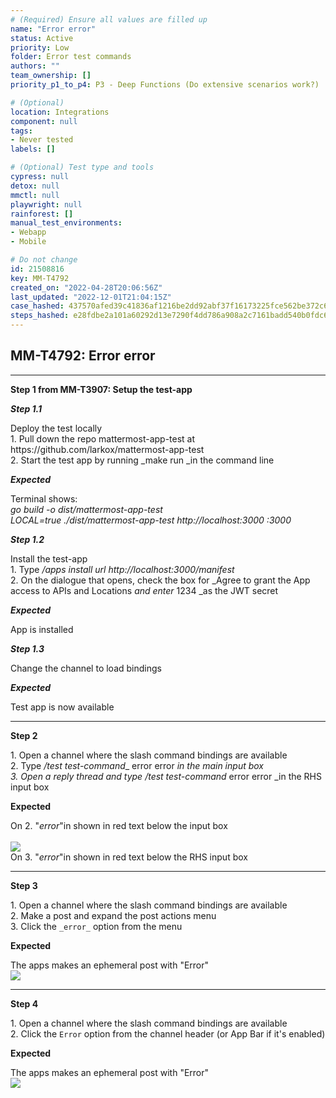 ```yaml
---
# (Required) Ensure all values are filled up
name: "Error error"
status: Active
priority: Low
folder: Error test commands
authors: ""
team_ownership: []
priority_p1_to_p4: P3 - Deep Functions (Do extensive scenarios work?)

# (Optional)
location: Integrations
component: null
tags: 
- Never tested
labels: []

# (Optional) Test type and tools
cypress: null
detox: null
mmctl: null
playwright: null
rainforest: []
manual_test_environments: 
- Webapp
- Mobile

# Do not change
id: 21508816
key: MM-T4792
created_on: "2022-04-28T20:06:56Z"
last_updated: "2022-12-01T21:04:15Z"
case_hashed: 437570afed39c41836af1216be2dd92abf37f16173225fce562be372c687637fbbe29cec9d95f6f09b7ef036a19c1191
steps_hashed: e28fdbe2a101a60292d13e7290f4dd786a908a2c7161badd540b0fdc65960d0015fd022c671b8fcf00eb694081bda7ce
---
```


<!-- (Auto-generated) Based on frontmatter's "key" and "name" -->

## MM-T4792: Error error

---

**Step 1 from MM-T3907: Setup the test-app**

<!-- (Auto-generated) Note: Steps 1.1 to 1.3 should not be updated here. Instead, modify directly to the referenced MM-T3907 test case. -->

_**Step 1.1**_

Deploy the test locally\
1\. Pull down the repo mattermost-app-test at https\://github.com/larkox/mattermost-app-test\
2\. Start the test app by running \_make run \_in the command line

_**Expected**_

Terminal shows:\
_go build -o dist/mattermost-app-test\
LOCAL=true ./dist/mattermost-app-test http\://localhost:3000 :3000_

_**Step 1.2**_

Install the test-app\
1\. Type _/apps install url http\://localhost:3000/manifest_\
2\. On the dialogue that opens, check the box for \_Agree to grant the App access to APIs and Locations _and enter_ 1234 \_as the JWT secret

_**Expected**_

App is installed

_**Step 1.3**_

Change the channel to load bindings

_**Expected**_

Test app is now available

---

**Step 2**

1\. Open a channel where the slash command bindings are available\
2\. Type _/test test-command_\_ error error _in the main input box\
3\. Open a reply thread and type _/test test-command__ error error \_in the RHS input box

**Expected**

On 2. "_error_"in shown in red text below the input box\
\
![](https://smartbear-tm4j-prod-us-west-2-attachment-rich-text.s3.us-west-2.amazonaws.com/embedded-f3277290f945470c4add5d21ef3dc7ca7b74388fc7152bfb6b99ae58c66a95a8-1651177996205-1651177996205.png)\
On 3. "_error_"in shown in red text below the RHS input box

---

**Step 3**

1\. Open a channel where the slash command bindings are available\
2\. Make a post and expand the post actions menu\
3\. Click the `_error_` option from the menu

**Expected**

The apps makes an ephemeral post with "Error"\
![](https://smartbear-tm4j-prod-us-west-2-attachment-rich-text.s3.us-west-2.amazonaws.com/embedded-f3277290f945470c4add5d21ef3dc7ca7b74388fc7152bfb6b99ae58c66a95a8-1651502643025-1651502643025.png)

---

**Step 4**

1\. Open a channel where the slash command bindings are available\
2\. Click the `Error` option from the channel header (or App Bar if it's enabled)

**Expected**

The apps makes an ephemeral post with "Error"\
![](https://smartbear-tm4j-prod-us-west-2-attachment-rich-text.s3.us-west-2.amazonaws.com/embedded-f3277290f945470c4add5d21ef3dc7ca7b74388fc7152bfb6b99ae58c66a95a8-1651502643025-1651502643025.png)

